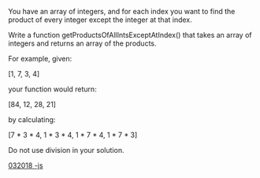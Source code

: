 You have an array of integers, and for each index you want to find the product of every integer except the integer at that index.

Write a function getProductsOfAllIntsExceptAtIndex() that takes an array of integers and returns an array of the products.

For example, given:

[1, 7, 3, 4]

your function would return:

[84, 12, 28, 21]

by calculating:

[7 * 3 * 4,  1 * 3 * 4,  1 * 7 * 4,  1 * 7 * 3]

Do not use division in your solution.


[032018 -js](https://github.com/vibrantlife/algorithm-interview-prep/blob/master/solutions/productofall_032018.js)